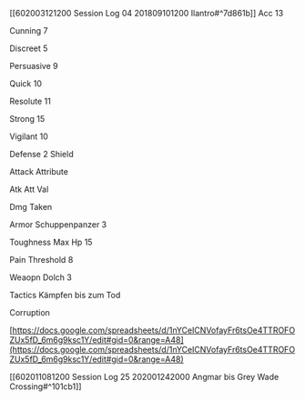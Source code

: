 [[602003121200 Session Log 04 201809101200 Ilantro#^7d861b]] 
Acc 13

Cunning 7

Discreet 5

Persuasive 9

Quick 10

Resolute 11

Strong 15

Vigilant 10

Defense 2 Shield

Attack Attribute

Atk Att Val

Dmg Taken

Armor Schuppenpanzer 3

Toughness Max Hp 15

Pain Threshold 8

Weaopn Dolch 3

Tactics Kämpfen bis zum Tod

Corruption

[https://docs.google.com/spreadsheets/d/1nYCeICNVofayFr6tsOe4TTROFOZUx5fD_6m6g9ksc1Y/edit#gid=0&range=A48](https://docs.google.com/spreadsheets/d/1nYCeICNVofayFr6tsOe4TTROFOZUx5fD_6m6g9ksc1Y/edit#gid=0&range=A48)

[[602011081200 Session Log 25 202001242000 Angmar bis Grey Wade Crossing#^101cb1]]

